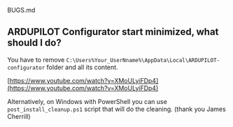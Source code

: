 BUGS.md

## ARDUPILOT Configurator start minimized, what should I do?

You have to remove `C:\Users%Your_UserNname%\AppData\Local\ARDUPILOT-configurator` folder and all its content.

[https://www.youtube.com/watch?v=XMoULyiFDp4](https://www.youtube.com/watch?v=XMoULyiFDp4)

Alternatively, on Windows with PowerShell you can use `post_install_cleanup.ps1` script that will do the cleaning. (thank you James Cherrill)

